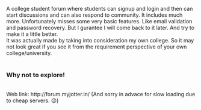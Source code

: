 A college student forum where students can signup and login and then can start discussions and can also respond to community. It includes much more.
Unfortunately misses some very basic features. Like email validation and password recovery. But I gurantee I will come back to it later. And try to make it a little better. <br>
It was actually made by taking into consideration my own college. So it may not look great if you see it from the requirement perspective of your own college/university.<br><br>
<h3>Why not to explore!</h3><br>
Web link: http://forum.myjotter.in/ (And sorry in advace for slow loading due to cheap servers. 😉)
